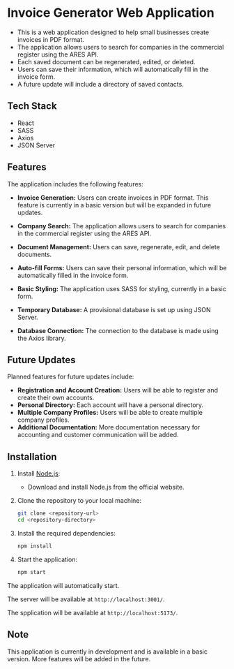 # Invoice Generator Web Application

- This is a web application designed to help small businesses create invoices in PDF format.
- The application allows users to search for companies in the commercial register using the ARES API.
- Each saved document can be regenerated, edited, or deleted.
- Users can save their information, which will automatically fill in the invoice form.
- A future update will include a directory of saved contacts.

## Tech Stack
- React
- SASS
- Axios
- JSON Server

## Features

The application includes the following features:

- **Invoice Generation:** Users can create invoices in PDF format. This feature is currently in a basic version but will be expanded in future updates.

- **Company Search:** The application allows users to search for companies in the commercial register using the ARES API.

- **Document Management:** Users can save, regenerate, edit, and delete documents.

- **Auto-fill Forms:** Users can save their personal information, which will be automatically filled in the invoice form.

- **Basic Styling:** The application uses SASS for styling, currently in a basic form.

- **Temporary Database:** A provisional database is set up using JSON Server.

- **Database Connection:** The connection to the database is made using the Axios library.

## Future Updates

Planned features for future updates include:
- **Registration and Account Creation:** Users will be able to register and create their own accounts.
- **Personal Directory:** Each account will have a personal directory.
- **Multiple Company Profiles:** Users will be able to create multiple company profiles.
- **Additional Documentation:** More documentation necessary for accounting and customer communication will be added.

## Installation

1. Install [Node.js](https://nodejs.org/):
    - Download and install Node.js from the official website.

2. Clone the repository to your local machine:
    ```bash
    git clone <repository-url>
    cd <repository-directory>
    ```

3. Install the required dependencies:
    ```bash
    npm install
    ```

4. Start the application:
    ```bash
    npm start
    ```

The application will automatically start.

The server will be available at `http://localhost:3001/`.

The spplication will be available at `http://localhost:5173/`.

## Note

This application is currently in development and is available in a basic version. More features will be added in the future.
